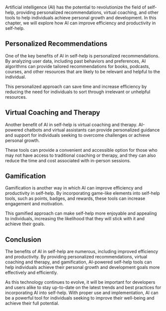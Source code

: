 
Artificial intelligence (AI) has the potential to revolutionize the field of self-help, providing personalized recommendations, virtual coaching, and other tools to help individuals achieve personal growth and development. In this chapter, we will explore how AI can improve efficiency and productivity in self-help.

Personalized Recommendations
----------------------------

One of the key benefits of AI in self-help is personalized recommendations. By analyzing user data, including past behaviors and preferences, AI algorithms can provide tailored recommendations for books, podcasts, courses, and other resources that are likely to be relevant and helpful to the individual.

This personalized approach can save time and increase efficiency by reducing the need for individuals to sort through irrelevant or unhelpful resources.

Virtual Coaching and Therapy
----------------------------

Another benefit of AI in self-help is virtual coaching and therapy. AI-powered chatbots and virtual assistants can provide personalized guidance and support for individuals seeking to overcome challenges or achieve personal growth.

These tools can provide a convenient and accessible option for those who may not have access to traditional coaching or therapy, and they can also reduce the time and cost associated with in-person sessions.

Gamification
------------

Gamification is another way in which AI can improve efficiency and productivity in self-help. By incorporating game-like elements into self-help tools, such as points, badges, and rewards, these tools can increase engagement and motivation.

This gamified approach can make self-help more enjoyable and appealing to individuals, increasing the likelihood that they will stick with it and achieve their goals.

Conclusion
----------

The benefits of AI in self-help are numerous, including improved efficiency and productivity. By providing personalized recommendations, virtual coaching and therapy, and gamification, AI-powered self-help tools can help individuals achieve their personal growth and development goals more effectively and efficiently.

As this technology continues to evolve, it will be important for developers and users alike to stay up-to-date on the latest trends and best practices for incorporating AI into self-help. With proper use and implementation, AI can be a powerful tool for individuals seeking to improve their well-being and achieve their full potential.
